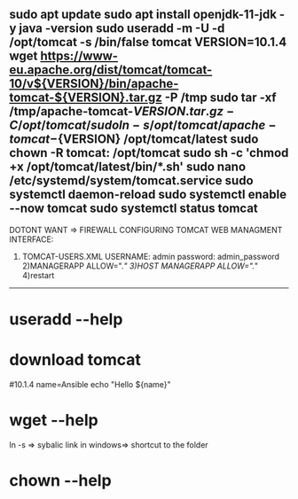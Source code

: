 sudo apt update
sudo apt install openjdk-11-jdk -y
java -version
sudo useradd -m -U -d /opt/tomcat -s /bin/false tomcat
VERSION=10.1.4
wget https://www-eu.apache.org/dist/tomcat/tomcat-10/v${VERSION}/bin/apache-tomcat-${VERSION}.tar.gz -P /tmp
sudo tar -xf /tmp/apache-tomcat-${VERSION}.tar.gz -C /opt/tomcat/
sudo ln -s /opt/tomcat/apache-tomcat-${VERSION} /opt/tomcat/latest
sudo chown -R tomcat: /opt/tomcat
sudo sh -c 'chmod +x /opt/tomcat/latest/bin/*.sh'
sudo nano /etc/systemd/system/tomcat.service
sudo systemctl daemon-reload
sudo systemctl enable --now tomcat
sudo systemctl status tomcat
---
 DOTONT WANT => FIREWALL
CONFIGURING TOMCAT WEB MANAGMENT INTERFACE:
1) TOMCAT-USERS.XML
       USERNAME: admin
	   password: admin_password
2)MANAGERAPP
       ALLOW=".*"
3)HOST MANAGERAPP
       ALLOW=".*"
4)restart
---
# useradd --help
# download tomcat
#10.1.4
name=Ansible
echo "Hello ${name}"
# wget --help
ln -s => sybalic link in windows=> shortcut to the folder
# chown --help	
